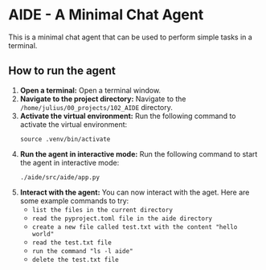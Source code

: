 # AIDE - A Minimal Chat Agent

This is a minimal chat agent that can be used to perform simple tasks in a terminal.

## How to run the agent

1.  **Open a terminal:** Open a terminal window.
2.  **Navigate to the project directory:** Navigate to the `/home/julius/00_projects/102_AIDE` directory.
3.  **Activate the virtual environment:** Run the following command to activate the virtual environment:
    ```
    source .venv/bin/activate
    ```
4.  **Run the agent in interactive mode:** Run the following command to start the agent in interactive mode:
    ```
    ./aide/src/aide/app.py
    ```
5.  **Interact with the agent:** You can now interact with the aget. Here are some example commands to try:
    *   `list the files in the current directory`
    *   `read the pyproject.toml file in the aide directory`
    *   `create a new file called test.txt with the content "hello world"`
    *   `read the test.txt file`
    *   `run the command "ls -l aide"`
    *   `delete the test.txt file`
